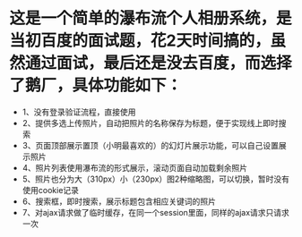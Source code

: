 这是一个简单的瀑布流个人相册系统，是当初百度的面试题，花2天时间搞的，虽然通过面试，最后还是没去百度，而选择了鹅厂，具体功能如下：
===
<ul>
	<li>1、没有登录验证流程，直接使用</li>
	<li>2、提供多选上传照片，自动把照片的名称保存为标题，便于实现线上即时搜索</li>
	<li>3、页面顶部展示置顶（小明最喜欢的）的幻灯片展示功能，可以自己设置展示照片</li>
	<li>4、照片列表使用瀑布流的形式展示，滚动页面自动加载剩余照片</li>
	<li>5、照片也分为大（310px）小（230px）图2种缩略图，可以切换，暂时没有使用cookie记录</li>
	<li>6、搜索框，即时搜索，展示标题包含相应关键词的照片</li>
	<li>7、对ajax请求做了临时缓存，在同一个session里面，同样的ajax请求只请求一次</li>
</ul>
